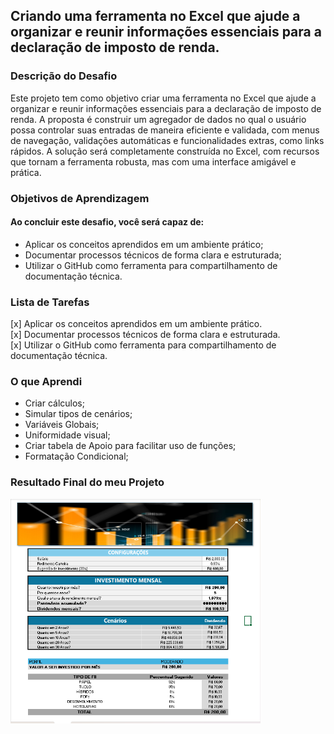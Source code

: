 ## Criando uma ferramenta no Excel que ajude a organizar e reunir informações essenciais para a declaração de imposto de renda.

### Descrição do Desafio
Este projeto tem como objetivo criar uma ferramenta no Excel que ajude a organizar e reunir informações essenciais para a declaração de imposto de renda. A proposta é construir um agregador de dados no qual o usuário possa controlar suas entradas de maneira eficiente e validada, com menus de navegação, validações automáticas e funcionalidades extras, como links rápidos. A solução será completamente construída no Excel, com recursos que tornam a ferramenta robusta, mas com uma interface amigável e prática.

### Objetivos de Aprendizagem 
#### Ao concluir este desafio, você será capaz de: <br>
- Aplicar os conceitos aprendidos em um ambiente prático;
- Documentar processos técnicos de forma clara e estruturada; 
- Utilizar o GitHub como ferramenta para compartilhamento de documentação técnica. 

### Lista de Tarefas <br>
[x] Aplicar os conceitos aprendidos em um ambiente prático.<br>
[x] Documentar processos técnicos de forma clara e estruturada.<br>
[x] Utilizar o GitHub como ferramenta para compartilhamento de documentação técnica.<br>

### O que Aprendi

- Criar cálculos;
- Simular tipos de cenários;
- Variáveis Globais;
- Uniformidade visual;
- Criar tabela de Apoio para facilitar uso de funções;
- Formatação Condicional;
    
### Resultado Final do meu Projeto <br>

<p align="start" >
     <img width="400" heigth="400" src="https://github.com/thiagofeldner/Controle-de-Investimento/blob/main/images/Controle%20de%20Investimentos.png">
</p>
